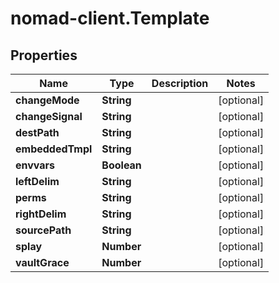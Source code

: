 # nomad-client.Template

## Properties

Name | Type | Description | Notes
------------ | ------------- | ------------- | -------------
**changeMode** | **String** |  | [optional] 
**changeSignal** | **String** |  | [optional] 
**destPath** | **String** |  | [optional] 
**embeddedTmpl** | **String** |  | [optional] 
**envvars** | **Boolean** |  | [optional] 
**leftDelim** | **String** |  | [optional] 
**perms** | **String** |  | [optional] 
**rightDelim** | **String** |  | [optional] 
**sourcePath** | **String** |  | [optional] 
**splay** | **Number** |  | [optional] 
**vaultGrace** | **Number** |  | [optional] 


